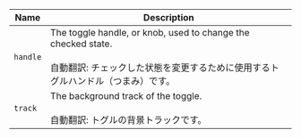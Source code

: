 
| Name | Description |
| --- | --- |
| `handle` | The toggle handle, or knob, used to change the checked state.<br /><br />自動翻訳: チェックした状態を変更するために使用するトグルハンドル（つまみ）です。 |
| `track` | The background track of the toggle.<br /><br />自動翻訳: トグルの背景トラックです。 |


